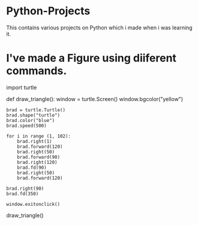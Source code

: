 # Python-Projects
This contains various projects on Python which i made when i was learning it.

# I've made a Figure using diiferent commands.

import turtle

def draw_triangle():
    window = turtle.Screen()
    window.bgcolor("yellow")
     
    brad = turtle.Turtle()
    brad.shape("turtle")
    brad.color("blue")
    brad.speed(500)
    
    for i in range (1, 102):
        brad.right(1)
        brad.forward(120)
        brad.right(50)
        brad.forward(90)
        brad.right(120)
        brad.fd(90)
        brad.right(50)
        brad.forward(120)

    brad.right(90)    
    brad.fd(350)    
        
    window.exitonclick()

draw_triangle()    
